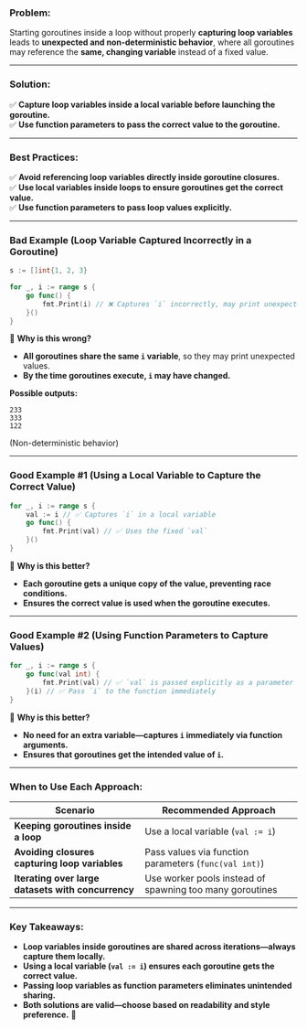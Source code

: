 ### **Problem:**

Starting goroutines inside a loop without properly **capturing loop variables** leads to **unexpected and non-deterministic behavior**, where all goroutines may reference the **same, changing variable** instead of a fixed value.

---

### **Solution:**

✅ **Capture loop variables inside a local variable before launching the goroutine.**  
✅ **Use function parameters to pass the correct value to the goroutine.**

---

### **Best Practices:**

✅ **Avoid referencing loop variables directly inside goroutine closures.**  
✅ **Use local variables inside loops to ensure goroutines get the correct value.**  
✅ **Use function parameters to pass loop values explicitly.**

---

### **Bad Example (Loop Variable Captured Incorrectly in a Goroutine)**

```go
s := []int{1, 2, 3}

for _, i := range s {
	go func() {
		fmt.Print(i) // ❌ Captures `i` incorrectly, may print unexpected values
	}()
}
```

🔴 **Why is this wrong?**

- **All goroutines share the same `i` variable**, so they may print unexpected values.
- **By the time goroutines execute, `i` may have changed.**

**Possible outputs:**

```
233
333
122
```

(Non-deterministic behavior)

---

### **Good Example #1 (Using a Local Variable to Capture the Correct Value)**

```go
for _, i := range s {
	val := i // ✅ Captures `i` in a local variable
	go func() {
		fmt.Print(val) // ✅ Uses the fixed `val`
	}()
}
```

🔵 **Why is this better?**

- **Each goroutine gets a unique copy of the value, preventing race conditions.**
- **Ensures the correct value is used when the goroutine executes.**

---

### **Good Example #2 (Using Function Parameters to Capture Values)**

```go
for _, i := range s {
	go func(val int) {
		fmt.Print(val) // ✅ `val` is passed explicitly as a parameter
	}(i) // ✅ Pass `i` to the function immediately
}
```

🔵 **Why is this better?**

- **No need for an extra variable—captures `i` immediately via function arguments.**
- **Ensures that goroutines get the intended value of `i`.**

---

### **When to Use Each Approach:**

|**Scenario**|**Recommended Approach**|
|---|---|
|**Keeping goroutines inside a loop**|Use a local variable (`val := i`)|
|**Avoiding closures capturing loop variables**|Pass values via function parameters (`func(val int)`)|
|**Iterating over large datasets with concurrency**|Use worker pools instead of spawning too many goroutines|

---

### **Key Takeaways:**

- **Loop variables inside goroutines are shared across iterations—always capture them locally.**
- **Using a local variable (`val := i`) ensures each goroutine gets the correct value.**
- **Passing loop variables as function parameters eliminates unintended sharing.**
- **Both solutions are valid—choose based on readability and style preference.** 🚀